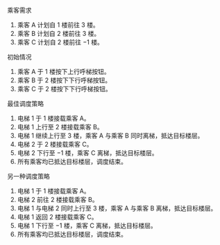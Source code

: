 乘客需求  
1. 乘客 A 计划自 1 楼前往 3 楼。  
2. 乘客 B 计划自 2 楼前往 3 楼。  
3. 乘客 C 计划自 2 楼前往 −1 楼。  

初始情况  
1. 乘客 A 于 1 楼按下上行呼梯按钮。  
2. 乘客 B 于 2 楼按下下行呼梯按钮。  
3. 乘客 C 于 2 楼按下下行呼梯按钮。  

最佳调度策略  
1. 电梯 1 于 1 楼接载乘客 A。  
2. 电梯 1 上行至 2 楼接载乘客 B。  
3. 电梯 1 继续上行至 3 楼，乘客 A 与乘客 B 同时离梯，抵达目标楼层。  
4. 电梯 2 于 2 楼接载乘客 C。  
5. 电梯 2 下行至 −1 楼，乘客 C 离梯，抵达目标楼层。  
6. 所有乘客均已抵达目标楼层，调度结束。  

另一种调度策略  
1. 电梯 1 于 1 楼接载乘客 A。  
2. 电梯 2 前往 2 楼接载乘客 B。  
3. 电梯 1 与电梯 2 同时上行至 3 楼，乘客 A 与乘客 B 离梯，抵达目标楼层。  
4. 电梯 1 返回 2 楼接载乘客 C。  
5. 电梯 1 下行至 −1 楼，乘客 C 离梯，抵达目标楼层。  
6. 所有乘客均已抵达目标楼层，调度结束。